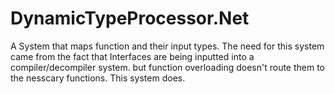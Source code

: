 # DynamicTypeProcessor.Net

A System that maps function and their input types. 
The need for this system came from the fact that Interfaces are being inputted into a compiler/decompiler system. but function overloading doesn't
route them to the nesscary functions. This system does.